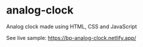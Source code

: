 # analog-clock
Analog clock made using HTML, CSS and JavaScript

See live sample: https://bp-analog-clock.netlify.app/
